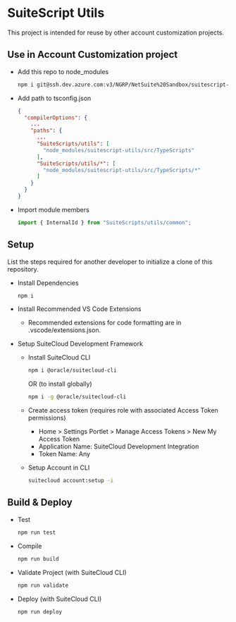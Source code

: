 # SuiteScript Utils

This project is intended for reuse by other account customization projects.

## Use in Account Customization project

- Add this repo to node_modules

  ```bash
  npm i git@ssh.dev.azure.com:v3/NGRP/NetSuite%20Sandbox/suitescript-utils
  ```

- Add path to tsconfig.json

  ```json
  {
    "compilerOptions": {
      ...
      "paths": {
        ...
        "SuiteScripts/utils": [
          "node_modules/suitescript-utils/src/TypeScripts"
        ],
        "SuiteScripts/utils/*": [
          "node_modules/suitescript-utils/src/TypeScripts/*"
        ]
      }
    }
  }
  ```

- Import module members
  ```typescript
  import { InternalId } from "SuiteScripts/utils/common";
  ```

## Setup

List the steps required for another developer to initialize a clone of this
repository.

- Install Dependencies

  ```bash
  npm i
  ```

- Install Recommended VS Code Extensions

  - Recommended extensions for code formatting are in .vscode/extensions.json.

- Setup SuiteCloud Development Framework

  - Install SuiteCloud CLI

    ```bash
    npm i @oracle/suitecloud-cli
    ```

    OR (to install globally)

    ```bash
    npm i -g @oracle/suitecloud-cli
    ```

  - Create access token (requires role with associated Access Token permissions)
    - Home > Settings Portlet > Manage Access Tokens > New My Access Token
    - Application Name: SuiteCloud Development Integration
    - Token Name: Any
  - Setup Account in CLI
    ```bash
    suitecloud account:setup -i
    ```

## Build & Deploy

- Test
  ```bash
  npm run test
  ```
- Compile
  ```bash
  npm run build
  ```
- Validate Project (with SuiteCloud CLI)
  ```bash
  npm run validate
  ```
- Deploy (with SuiteCloud CLI)
  ```bash
  npm run deploy
  ```
